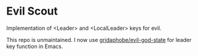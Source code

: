 Evil Scout
==========

Implementation of &lt;Leader&gt; and &lt;LocalLeader&gt; keys for evil.

This repo is unmaintained. I now use [gridaphobe/evil-god-state](https://github.com/gridaphobe/evil-god-state) for leader key function in Emacs.
